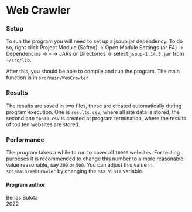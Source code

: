Web Crawler
===========

### Setup  
To run the program you will need to set up a jsoup.jar dependency.
To do so, right click Project Module (Softeq) -> Open Module Settings (or F4) ->
Dependencies -> `+` -> JARs or Directories -> select `jsoup-1.14.3.jar` from `~/src/lib`.

After this, you should be able to compile and run the program. The main
function is in `src/main/WebCrawler`

### Results  
The results are saved in two files, these are created automatically during
program execution. One is `results.csv`, where all site data is stored,
the second one `top10.csv` is created at program termination, where the 
results of top ten websites are stored.

### Performance  
The program takes a while to run to cover all `10000` websites. For
testing purposes it is recommended to change this number to a more reasonable value 
reasonable,  say `200` or `500`. You can adjust this value in `src/main/WebCrawler`
by changing the `MAX_VISIT` variable.

#### Program author  
Benas Bulota  
2022
